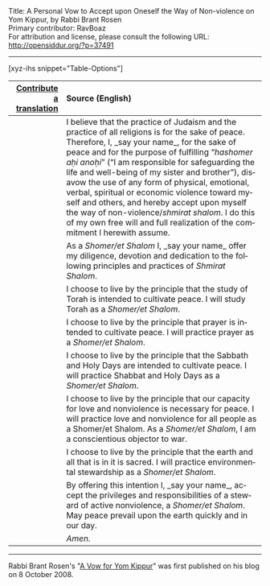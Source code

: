 <html>
<head></head>
<body>
Title: A Personal Vow to Accept upon Oneself the Way of Non-violence on Yom Kippur, by Rabbi Brant Rosen<br />
Primary contributor: RavBoaz<br />
For attribution and license, please consult the following URL: <a href="http://opensiddur.org/?p=37491">http://opensiddur.org/?p=37491</a>
<p />
<hr />

[xyz-ihs snippet="Table-Options"]<table style="margin-left: auto; margin-right: auto;" class="draggable">
<thead><tr><th id="x" style="text-align: right;"><a href="/contribute/upload">Contribute a translation</a></th><th style="text-align: left;">Source (English)</th></tr></thead>
<tbody>
<tr><td style="vertical-align:top;">
<div class="liturgy" lang="he">

</span></div></td>
 
<td style="vertical-align:top;">
<div class="english" lang="en">
I believe that the practice of Judaism and the practice of all religions is for the sake of peace. 
Therefore, I, <span class="instruction">_say your name_</span>, 
for the sake of peace and for the purpose of fulfilling “<em>hashomer aḥi anoḥi</em>” 
(“I am responsible for safeguarding the life and well-being of my sister and brother”), 
disavow the use of any form of physical, emotional, verbal, spiritual or economic violence 
toward myself and others, 
and hereby accept upon myself the way of non-violence/<em>shmirat shalom</em>. 
I do this of my own free will and full realization of the commitment I herewith assume.
</div></td></tr>


<tr><td style="vertical-align:top;">
<div class="liturgy" lang="he">

</span></div></td>
 
<td style="vertical-align:top;">
<div class="english" lang="en">
As a <em>Shomer/et Shalom</em> I, <span class="instruction">_say your name_</span> offer 
my diligence, devotion and dedication 
to the following principles and practices of <em>Shmirat Shalom</em>.
</div></td></tr>


<tr><td style="vertical-align:top;">
<div class="liturgy" lang="he">

</span></div></td>
 
<td style="vertical-align:top;">
<div class="english" lang="en">
I choose to live by the principle that the study of Torah is intended to cultivate peace.  
I will study Torah as a <em>Shomer/et Shalom</em>.
</div></td></tr>


<tr><td style="vertical-align:top;">
<div class="liturgy" lang="he">

</span></div></td>
 
<td style="vertical-align:top;">
<div class="english" lang="en">
I choose to live by the principle that prayer is intended to cultivate peace. 
I will practice prayer as a <em>Shomer/et Shalom</em>.
</div></td></tr>


<tr><td style="vertical-align:top;">
<div class="liturgy" lang="he">

</span></div></td>
 
<td style="vertical-align:top;">
<div class="english" lang="en">
I choose to live by the principle that the Sabbath and Holy Days are intended to cultivate peace. 
I will practice Shabbat and Holy Days as a <em>Shomer/et Shalom</em>.
</div></td></tr>


<tr><td style="vertical-align:top;">
<div class="liturgy" lang="he">

</span></div></td>
 
<td style="vertical-align:top;">
<div class="english" lang="en">
I choose to live by the principle that our capacity for love and nonviolence is necessary for peace.  
I will practice love and nonviolence for all people as a Shomer/et Shalom. 
As a <em>Shomer/et Shalom</em>, I am a conscientious objector to war.
</div></td></tr>


<tr><td style="vertical-align:top;">
<div class="liturgy" lang="he">

</span></div></td>
 
<td style="vertical-align:top;">
<div class="english" lang="en">
I choose to live by the principle that the earth and all that is in it is sacred. 
I will practice environmental stewardship as a <em>Shomer/et Shalom</em>.
</div></td></tr>


<tr><td style="vertical-align:top;">
<div class="liturgy" lang="he">

</span></div></td>
 
<td style="vertical-align:top;">
<div class="english" lang="en">
By offering this intention I, <span class="instruction">_say your name_</span>, 
accept the privileges and responsibilities of a steward of active nonviolence, a <em>Shomer/et Shalom</em>.  
May peace prevail upon the earth quickly and in our day.
</div></td></tr>


<tr><td style="vertical-align:top;">
<div class="liturgy" lang="he">

</span></div></td>
 
<td style="vertical-align:top;">
<div class="english" lang="en">
<em>Amen</em>.
</div></td></tr>
</tbody></table>

<hr />

Rabbi Brant Rosen's "<a href="https://rabbibrant.com/2008/10/08/a-vow-for-yom-kippur/">A Vow for Yom Kippur</a>" was first published on his blog on 8 October 2008.

&nbsp;




</body>
</html>